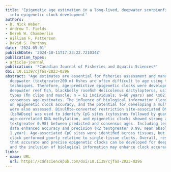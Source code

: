 ```yaml
---
title: 'Epigenetic age estimation in a long-lived, deepwater scorpionfish: insights
  into epigenetic clock development'
authors:
- D. Nick Weber
- Andrew T. Fields
- Derek W. Chamberlin
- William F. Patterson
- David S. Portnoy
date: '2024-05-01'
publishDate: '2024-10-11T17:23:22.721034Z'
publication_types:
- article-journal
publication: '*Canadian Journal of Fisheries and Aquatic Sciences*'
doi: 10.1139/cjfas-2023-0296
abstract: "Age estimates are essential for ﬁsheries assessment and management, but
  deepwater (textgreater200 m) ﬁshes are often difficult to age using traditional
  techniques. Therefore, age-predictive epigenetic clocks were developed for a model
  deepwater reef ﬁsh, blackbelly roseﬁsh Helicolenus dactylopterus, using two tissue
  types (ﬁn clips and muscle; n = 61 individuals; 9−60 years) and \x0214C-validated
  consensus age estimates. The inﬂuence of biological information (length and sex)
  on epigenetic clock accuracy, and the potential for developing a multi-tissue clock,
  were also assessed. Bisulﬁte-converted restriction site-associated DNA sequencing
  (bsRADseq) was used to identify CpG sites (cytosines followed by guanines) exhibiting
  age-correlated DNA methylation, and epigenetic clocks showed strong agreement (R2
  textgreater 0.98) between predicted and consensus ages. Including length and sex
  data enhanced accuracy and precision (R2 textgreater 0.99; mean absolute error textless
  1 year). Age-associated CpG sites were identiﬁed across tissues, but a multi-tissue
  clock performed poorly relative to single-tissue clocks. Overall, results demonstrate
  that accurate and precise epigenetic clocks can be developed for deepwater ﬁshes,
  and the inclusion of biological information may enhance clock accuracy and precision."
links:
- name: URL
  url: https://cdnsciencepub.com/doi/10.1139/cjfas-2023-0296
---
```

